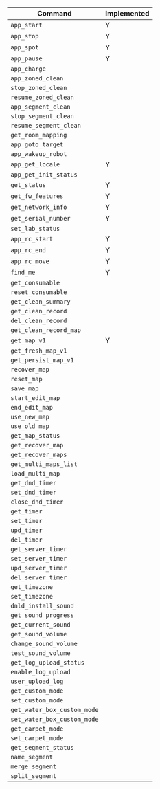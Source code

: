 |Command|Implemented|
|-------|-----------|
| `app_start`                 |Y|
| `app_stop`                  |Y|
| `app_spot`                  |Y|
| `app_pause`                 |Y|
| `app_charge`                ||
| `app_zoned_clean`           ||
| `stop_zoned_clean`          ||
| `resume_zoned_clean`        ||
| `app_segment_clean`         ||
| `stop_segment_clean`        ||
| `resume_segment_clean`      ||
| `get_room_mapping`          ||
| `app_goto_target`           ||
| `app_wakeup_robot`          ||
| `app_get_locale`            |Y|
| `app_get_init_status`       ||
| `get_status`                |Y|
| `get_fw_features`           |Y|
| `get_network_info`          |Y|
| `get_serial_number`         |Y|
| `set_lab_status`            ||
| `app_rc_start`              |Y|
| `app_rc_end`                |Y|
| `app_rc_move`               |Y|
| `find_me`                   |Y|
| `get_consumable`            ||
| `reset_consumable`          ||
| `get_clean_summary`         ||
| `get_clean_record`          ||
| `del_clean_record`          ||
| `get_clean_record_map`      ||
| `get_map_v1`                |Y|
| `get_fresh_map_v1`          ||
| `get_persist_map_v1`        ||
| `recover_map`               ||
| `reset_map`                 ||
| `save_map`                  ||
| `start_edit_map`            ||
| `end_edit_map`              ||
| `use_new_map`               ||
| `use_old_map`               ||
| `get_map_status`            ||
| `get_recover_map`           ||
| `get_recover_maps`          ||
| `get_multi_maps_list`       ||
| `load_multi_map`            ||
| `get_dnd_timer`             ||
| `set_dnd_timer`             ||
| `close_dnd_timer`           ||
| `get_timer`                 ||
| `set_timer`                 ||
| `upd_timer`                 ||
| `del_timer`                 ||
| `get_server_timer`          ||
| `set_server_timer`          ||
| `upd_server_timer`          ||
| `del_server_timer`          ||
| `get_timezone`              ||
| `set_timezone`              ||
| `dnld_install_sound`        ||
| `get_sound_progress`        ||
| `get_current_sound`         ||
| `get_sound_volume`          ||
| `change_sound_volume`       ||
| `test_sound_volume`         ||
| `get_log_upload_status`     ||
| `enable_log_upload`         ||
| `user_upload_log`           ||
| `get_custom_mode`           ||
| `set_custom_mode`           ||
| `get_water_box_custom_mode` ||
| `set_water_box_custom_mode` ||
| `get_carpet_mode`           ||
| `set_carpet_mode`           ||
| `get_segment_status`        ||
| `name_segment`              ||
| `merge_segment`             ||
| `split_segment`             ||